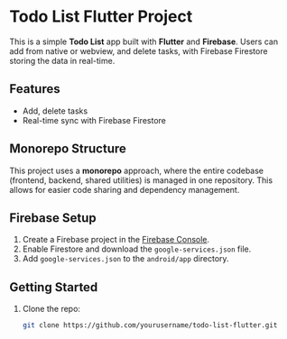 # Todo List Flutter Project

This is a simple **Todo List** app built with **Flutter** and **Firebase**. Users can add from native or webview, and delete tasks, with Firebase Firestore storing the data in real-time.

## Features

- Add, delete tasks
- Real-time sync with Firebase Firestore

## Monorepo Structure

This project uses a **monorepo** approach, where the entire codebase (frontend, backend, shared utilities) is managed in one repository. This allows for easier code sharing and dependency management.

## Firebase Setup

1. Create a Firebase project in the [Firebase Console](https://firebase.google.com/).
2. Enable Firestore and download the `google-services.json` file.
3. Add `google-services.json` to the `android/app` directory.

## Getting Started

1. Clone the repo:

   ```bash
   git clone https://github.com/yourusername/todo-list-flutter.git
